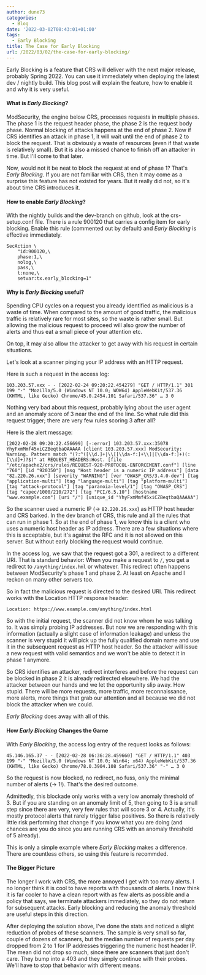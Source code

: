 ```yaml
---
author: dune73
categories:
  - Blog
date: '2022-03-02T08:43:01+01:00'
tags:
  - Early Blocking
title: The Case for Early Blocking
url: /2022/03/02/the-case-for-early-blocking/
---
```



Early Blocking is a feature that CRS will deliver with the next major release, probably Spring 2022. You can use it immediately when deploying the latest dev / nightly build. This blog post will explain the feature, how to enable it and why it is very useful.

#### What is *Early Blocking*?

ModSecurity, the engine below CRS, processes requests in multiple phases. The phase 1 is the request header phase, the phase 2 is the request body phase. Normal blocking of attacks happens at the end of phase 2. Now if CRS identifies an attack in phase 1, it will wait until the end of phase 2 to block the request. That is obviously a waste of resources (even if that waste is relatively small). But it is also a missed chance to finish off an attacker in time. But I'll come to that later.

Now, would not it be neat to block the request at end of phase 1? That's *Early Blocking*. If you are not familiar with CRS, then it may come as a surprise this feature has not existed for years. But it really did not, so it's about time CRS introduces it.

#### How to enable *Early Blocking*?

With the nightly builds and the dev-branch on github, look at the crs-setup.conf file. There is a rule 900120 that carries a config item for early blocking. Enable this rule (commented out by default) and *Early Blocking* is effective immediately.

```
SecAction \
    "id:900120,\
    phase:1,\
    nolog,\
    pass,\
    t:none,\
    setvar:tx.early_blocking=1"
```

#### Why is *Early Blocking* useful?

Spending CPU cycles on a request you already identified as malicious is a waste of time. When compared to the amount of good traffic, the malicious traffic is relatively rare for most sites, so the waste is rather small. But allowing the malicious request to proceed will also grow the number of alerts and thus eat a small piece of your attention etc.

On top, it may also allow the attacker to get away with his request in certain situations.

Let's look at a scanner pinging your IP address with an HTTP request.

Here is such a request in the access log:

```
103.203.57.xxx - - [2022-02-24 09:20:22.454279] "GET / HTTP/1.1" 301 199 "-" "Mozilla/5.0 (Windows NT 10.0; WOW64) AppleWebKit/537.36 (KHTML, like Gecko) Chrome/45.0.2454.101 Safari/537.36" … 3 0
```

Nothing very bad about this request, probably lying about the user agent and an anomaly score of 3 near the end of the line. So what rule did this request trigger; there are very few rules scoring 3 after all?

Here is the alert message:

```
[2022-02-28 09:20:22.456699] [-:error] 103.203.57.xxx:35078 YhyFxmMmf45xiCZBeqtbaQAAAAA [client 103.203.57.xxx] ModSecurity: Warning. Pattern match "(?:^([\\d.]+|\\[[\\da-f:]+\\]|[\\da-f:]+)(:[\\d]+)?$)" at REQUEST_HEADERS:Host. [file "/etc/apache2/crs/rules/REQUEST-920-PROTOCOL-ENFORCEMENT.conf"] [line "760"] [id "920350"] [msg "Host header is a numeric IP address"] [data "82.220.26.xxx"] [severity "WARNING"] [ver "OWASP_CRS/3.4.0-dev"] [tag "application-multi"] [tag "language-multi"] [tag "platform-multi"] [tag "attack-protocol"] [tag "paranoia-level/1"] [tag "OWASP_CRS"] [tag "capec/1000/210/272"] [tag "PCI/6.5.10"] [hostname "www.example.com"] [uri "/"] [unique_id "YhyFxmMmf45xiCZBeqtbaQAAAAA"]
```

So the scanner used a numeric IP (-&gt; `82.220.26.xxx`) as HTTP host header and CRS barked. In the dev branch of CRS, this rule and all the rules that can run in phase 1. So at the end of phase 1, we know this is a client who uses a numeric host header as IP address. There are a few situations where this is acceptable, but it's against the RFC and it is not allowed on this server. But without early blocking the request would continue.

In the access log, we saw that the request got a 301, a redirect to a different URI. That is standard behavior: When you make a request to `/`, you get a redirect to `/anything/index.hml` or whatever. This redirect often happens between ModSecurity's phase 1 and phase 2. At least on Apache and I reckon on many other servers too.

So in fact the malicious request is directed to the desired URI. This redirect works with the Location HTTP response header:

```
Location: https://www.example.com/anything/index.html
```

So with the initial request, the scanner did not know whom he was talking to. It was simply probing IP addresses. But now we are responding with this information (actually a slight case of information leakage) and unless the scanner is very stupid it will pick up the fully qualified domain name and use it in the subsequent request as HTTP host header. So the attacker will issue a new request with valid semantics and we won't be able to detect it in phase 1 anymore.

So CRS identifies an attacker, redirect interferes and before the request can be blocked in phase 2 it is already redirected elsewhere. We had the attacker between our hands and we let the opportunity slip away. How stupid. There will be more requests, more traffic, more reconnaissance, more alerts, more things that grab our attention and all because we did not block the attacker when we could.

*Early Blocking* does away with all of this.

#### How *Early Blocking* Changes the Game

With *Early Blocking*, the access log entry of the request looks as follows:

```
45.146.165.37 - - [2022-02-28 06:36:28.459660] "GET / HTTP/1.1" 403 199 "-" "Mozilla/5.0 (Windows NT 10.0; Win64; x64) AppleWebKit/537.36 (KHTML, like Gecko) Chrome/78.0.3904.108 Safari/537.36" "-" … 3 0
```

So the request is now blocked, no redirect, no fuss, only the minimal number of alerts (-&gt; 1!). That's the desired outcome.

Admittedly, this blockade only works with a very low anomaly threshold of 3. But if you are standing on an anomaly limit of 5, then going to 3 is a small step since there are very, very few rules that will score 3 or 4. Actually, it's mostly protocol alerts that rarely trigger false positives. So there is relatively little risk performing that change if you know what you are doing (and chances are you do since you are running CRS with an anomaly threshold of 5 already).

This is only a simple example where *Early Blocking* makes a difference. There are countless others, so using this feature is recommded.

#### The Bigger Picture

The longer I work with CRS, the more annoyed I get with too many alerts. I no longer think it is cool to have reports with thousands of alerts. I now think it is far cooler to have a clean report with as few alerts as possible and a policy that says, we terminate attackers immediately, so they do not return for subsequent attacks. Early blocking and reducing the anomaly threshold are useful steps in this direction.

After deploying the solution above, I've done the stats and noticed a slight reduction of probes of these scanners. The sample is very small so far, couple of dozens of scanners, but the median number of requests per day dropped from 2 to 1 for IP addresses triggering the numeric host header IP. The mean did not drop so much, since there are scanners that just don't care. They bump into a 403 and they simply continue with their probes. We'll have to stop that behavior with different means.  
